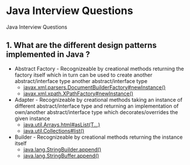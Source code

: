 # Java Interview Questions
Java Interview Questions


## 1. What are the different design patterns implemented in Java ?
* Abstract Factory - Recognizeable by creational methods returning the factory itself which in turn can be used to create another abstract/interface type
another abstract/interface type
  * [javax.xml.parsers.DocumentBuilderFactory#newInstance()](https://docs.oracle.com/javase/7/docs/api/javax/xml/parsers/DocumentBuilderFactory.html#newInstance())  
  * [javax.xml.xpath.XPathFactory#newInstance()](https://docs.oracle.com/javase/7/docs/api/javax/xml/xpath/XPathFactory.html#newInstance())
* Adapter - Recognizeable by creational methods taking an instance of different abstract/interface type and returning an implementation of own/another abstract/interface type which decorates/overrides the given instance
  * [java.util.Arrays.html#asList(T...)](https://docs.oracle.com/en/java/javase/11/docs/api/java.base/java/util/Arrays.html#asList(T...))  
  * [java.util.Collections#list()](https://docs.oracle.com/javase/8/docs/api/java/util/Collections.html#list-java.util.Enumeration-)
* Builder - Recognizeable by creational methods returning the instance itself
  * [java.lang.StringBuilder.append()](https://docs.oracle.com/javase/8/docs/api/java/lang/StringBuilder.html#append-boolean-)  
  * [java.lang.StringBuffer.append()](https://docs.oracle.com/javase/7/docs/api/java/lang/StringBuffer.html#append(boolean))
